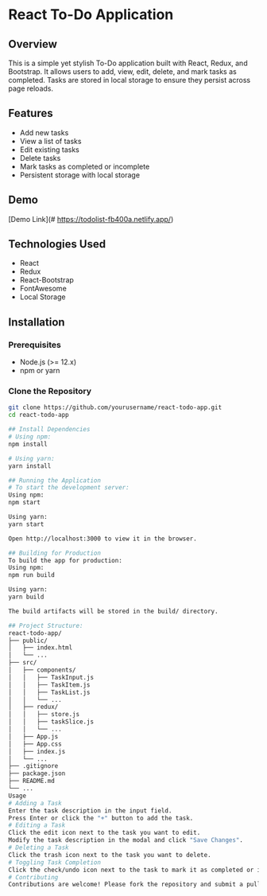 # React To-Do Application

## Overview
This is a simple yet stylish To-Do application built with React, Redux, and Bootstrap. It allows users to add, view, edit, delete, and mark tasks as completed. Tasks are stored in local storage to ensure they persist across page reloads.

## Features
- Add new tasks
- View a list of tasks
- Edit existing tasks
- Delete tasks
- Mark tasks as completed or incomplete
- Persistent storage with local storage

## Demo
[Demo Link](# https://todolist-fb400a.netlify.app/)


## Technologies Used
- React
- Redux
- React-Bootstrap
- FontAwesome
- Local Storage

## Installation

### Prerequisites
- Node.js (>= 12.x)
- npm or yarn

### Clone the Repository
```bash
git clone https://github.com/yourusername/react-todo-app.git
cd react-todo-app

## Install Dependencies
# Using npm:
npm install

# Using yarn:
yarn install

## Running the Application
# To start the development server:
Using npm:
npm start

Using yarn:
yarn start

Open http://localhost:3000 to view it in the browser.

## Building for Production
To build the app for production:
Using npm:
npm run build

Using yarn:
yarn build

The build artifacts will be stored in the build/ directory.

## Project Structure: 
react-todo-app/
├── public/
│   ├── index.html
│   └── ...
├── src/
│   ├── components/
│   │   ├── TaskInput.js
│   │   ├── TaskItem.js
│   │   ├── TaskList.js
│   │   └── ...
│   ├── redux/
│   │   ├── store.js
│   │   ├── taskSlice.js
│   │   └── ...
│   ├── App.js
│   ├── App.css
│   ├── index.js
│   └── ...
├── .gitignore
├── package.json
├── README.md
└── ...
Usage
# Adding a Task
Enter the task description in the input field.
Press Enter or click the "+" button to add the task.
# Editing a Task
Click the edit icon next to the task you want to edit.
Modify the task description in the modal and click "Save Changes".
# Deleting a Task
Click the trash icon next to the task you want to delete.
# Toggling Task Completion
Click the check/undo icon next to the task to mark it as completed or incomplete.
# Contributing
Contributions are welcome! Please fork the repository and submit a pull request.
